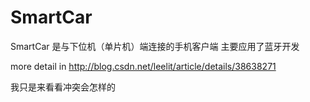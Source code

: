 # SmartCar

SmartCar 是与下位机（单片机）端连接的手机客户端
主要应用了蓝牙开发

more detail in http://blog.csdn.net/leelit/article/details/38638271

我只是来看看冲突会怎样的